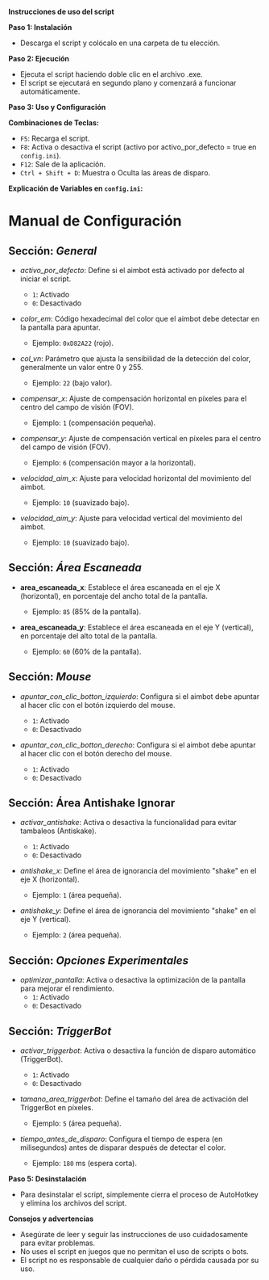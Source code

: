 **Instrucciones de uso del script**

**Paso 1: Instalación**

* Descarga el script y colócalo en una carpeta de tu elección.

**Paso 2: Ejecución**

* Ejecuta el script haciendo doble clic en el archivo .exe.
* El script se ejecutará en segundo plano y comenzará a funcionar automáticamente.

**Paso 3: Uso y Configuración**

**Combinaciones de Teclas:**
* `F5`: Recarga el script.
* `F8`: Activa o desactiva el script (activo por activo_por_defecto = true  en `config.ini`).
* `F12`: Sale de la aplicación.
* `Ctrl + Shift + D`: Muestra o Oculta las áreas de disparo.

**Explicación de Variables en `config.ini`:**
# Manual de Configuración

## Sección: *General*
- *activo_por_defecto*: Define si el aimbot está activado por defecto al iniciar el script.  
  - `1`: Activado  
  - `0`: Desactivado

- *color_em*: Código hexadecimal del color que el aimbot debe detectar en la pantalla para apuntar.  
  - Ejemplo: `0xD82A22` (rojo).

- *col_vn*: Parámetro que ajusta la sensibilidad de la detección del color, generalmente un valor entre 0 y 255.  
  - Ejemplo: `22` (bajo valor).

- *compensar_x*: Ajuste de compensación horizontal en píxeles para el centro del campo de visión (FOV).  
  - Ejemplo: `1` (compensación pequeña).

- *compensar_y*: Ajuste de compensación vertical en píxeles para el centro del campo de visión (FOV).  
  - Ejemplo: `6` (compensación mayor a la horizontal).

- *velocidad_aim_x*: Ajuste para velocidad horizontal del movimiento del aimbot.  
  - Ejemplo: `10` (suavizado bajo).

- *velocidad_aim_y*: Ajuste para velocidad vertical del movimiento del aimbot.  
  - Ejemplo: `10` (suavizado bajo).

## Sección: *Área Escaneada*
- **area_escaneada_x**: Establece el área escaneada en el eje X (horizontal), en porcentaje del ancho total de la pantalla.  
  - Ejemplo: `85` (85% de la pantalla).

- **area_escaneada_y**: Establece el área escaneada en el eje Y (vertical), en porcentaje del alto total de la pantalla.  
  - Ejemplo: `60` (60% de la pantalla).

## Sección: *Mouse*
- *apuntar_con_clic_botton_izquierdo*: Configura si el aimbot debe apuntar al hacer clic con el botón izquierdo del mouse.  
  - `1`: Activado  
  - `0`: Desactivado

- *apuntar_con_clic_botton_derecho*: Configura si el aimbot debe apuntar al hacer clic con el botón derecho del mouse.  
  - `1`: Activado  
  - `0`: Desactivado

## Sección: **Área Antishake Ignorar**
- *activar_antishake*: Activa o desactiva la funcionalidad para evitar tambaleos (Antiskake).  
  - `1`: Activado  
  - `0`: Desactivado

- *antishake_x*: Define el área de ignorancia del movimiento "shake" en el eje X (horizontal).  
  - Ejemplo: `1` (área pequeña).

- *antishake_y*: Define el área de ignorancia del movimiento "shake" en el eje Y (vertical).  
  - Ejemplo: `2` (área pequeña).

## Sección: *Opciones Experimentales*
- *optimizar_pantalla*: Activa o desactiva la optimización de la pantalla para mejorar el rendimiento.  
  - `1`: Activado  
  - `0`: Desactivado

## Sección: *TriggerBot*
- *activar_triggerbot*: Activa o desactiva la función de disparo automático (TriggerBot).  
  - `1`: Activado  
  - `0`: Desactivado

- *tamano_area_triggerbot*: Define el tamaño del área de activación del TriggerBot en píxeles.  
  - Ejemplo: `5` (área pequeña).

- *tiempo_antes_de_disparo*: Configura el tiempo de espera (en milisegundos) antes de disparar después de detectar el color.  
  - Ejemplo: `180` ms (espera corta).

**Paso 5: Desinstalación**

* Para desinstalar el script, simplemente cierra el proceso de AutoHotkey y elimina los archivos del script.

**Consejos y advertencias**

* Asegúrate de leer y seguir las instrucciones de uso cuidadosamente para evitar problemas.
* No uses el script en juegos que no permitan el uso de scripts o bots.
* El script no es responsable de cualquier daño o pérdida causada por su uso.


